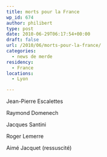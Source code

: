 ```yaml
---
title: morts pour la France
wp_id: 674
author: philibert
type: post
date: 2010-06-29T06:17:54+00:00
draft: false
url: /2010/06/morts-pour-la-france/
categories:
  - news de merde
residency:
  - France
locations:
  - Lyon

---
```

Jean-Pierre Escalettes
  
Raymond Domenech
  
Jacques Santini
  
Roger Lemerre
  
Aimé Jacquet (ressuscité)